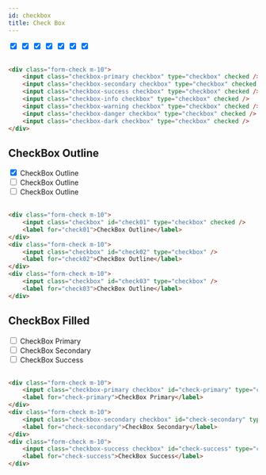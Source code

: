 ```yaml
---
id: checkbox
title: Check Box
---
```


<div className="form-check m-10">
    <input className="checkbox-primary checkbox" type="checkbox" checked />
    <input className="checkbox-secondary checkbox" type="checkbox" checked />
    <input className="checkbox-success checkbox" type="checkbox" checked />
    <input className="checkbox-info checkbox" type="checkbox" checked />
    <input className="checkbox-warning checkbox" type="checkbox" checked />
    <input className="checkbox-danger checkbox" type="checkbox" checked />
    <input className="checkbox-dark checkbox" type="checkbox" checked />
</div>
<br />

```html
<div class="form-check m-10">
    <input class="checkbox-primary checkbox" type="checkbox" checked />
    <input class="checkbox-secondary checkbox" type="checkbox" checked />
    <input class="checkbox-success checkbox" type="checkbox" checked />
    <input class="checkbox-info checkbox" type="checkbox" checked />
    <input class="checkbox-warning checkbox" type="checkbox" checked />
    <input class="checkbox-danger checkbox" type="checkbox" checked />
    <input class="checkbox-dark checkbox" type="checkbox" checked />
</div>
```
## CheckBox Outline

<div className="form-check m-10">
    <input className="checkbox" id="check01" type="checkbox" checked />
    <label htmlFor="check01">CheckBox Outline</label>
</div>
<div className="form-check m-10">
    <input className="checkbox" id="check02" type="checkbox" />
    <label htmlFor="check02">CheckBox Outline</label>
</div>
<div className="form-check m-10">
    <input className="checkbox" id="check03" type="checkbox" />
    <label htmlFor="check03">CheckBox Outline</label>
</div>
<br />

```html
<div class="form-check m-10">
    <input class="checkbox" id="check01" type="checkbox" checked />
    <label for="check01">CheckBox Outline</label>
</div>
<div class="form-check m-10">
    <input class="checkbox" id="check02" type="checkbox" />
    <label for="check02">CheckBox Outline</label>
</div>
<div class="form-check m-10">
    <input class="checkbox" id="check03" type="checkbox" />
    <label for="check03">CheckBox Outline</label>
</div>
```

## CheckBox Filled

<div className="form-check m-10">
    <input className="checkbox-primary checkbox" id="check-primary" type="checkbox" />
    <label htmlFor="check-primary">CheckBox Primary</label>
</div>
<div className="form-check m-10">
    <input className="checkbox-secondary checkbox" id="check-secondary" type="checkbox" />
    <label htmlFor="check-secondary">CheckBox Secondary</label>
</div>
<div className="form-check m-10">
    <input className="checkbox-success checkbox" id="check-success" type="checkbox" />
    <label htmlFor="check-success">CheckBox Success</label>
</div>
<br />

```html
<div class="form-check m-10">
    <input class="checkbox-primary checkbox" id="check-primary" type="checkbox" />
    <label for="check-primary">CheckBox Primary</label>
</div>
<div class="form-check m-10">
    <input class="checkbox-secondary checkbox" id="check-secondary" type="checkbox" />
    <label for="check-secondary">CheckBox Secondary</label>
</div>
<div class="form-check m-10">
    <input class="checkbox-success checkbox" id="check-success" type="checkbox" />
    <label for="check-success">CheckBox Success</label>
</div>
```